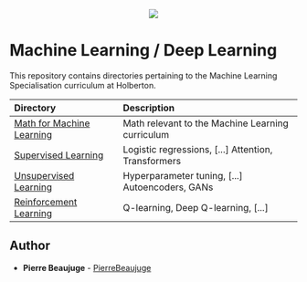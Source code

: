 <p align="center">
  <img src="http://www.holbertonschool.com/holberton-logo.png">
</p>

# Machine Learning / Deep Learning

This repository contains directories pertaining to the Machine Learning Specialisation curriculum at Holberton.

| Directory                                                                      | Description                                          |
| :----------------------------------------------------------------------------- | :--------------------------------------------------- |
| [Math for Machine Learning](./math)                                            | Math relevant to the Machine Learning curriculum     |
| [Supervised Learning](./supervised_learning)                                   | Logistic regressions, [...] Attention, Transformers  |
| [Unsupervised Learning](./unsupervised_learning)                               | Hyperparameter tuning, [...] Autoencoders, GANs      |
| [Reinforcement Learning](./reinforcement_learning)                             | Q-learning, Deep Q-learning, [...]                   |

## Author

- **Pierre Beaujuge** - [PierreBeaujuge](https://github.com/PierreBeaujuge)